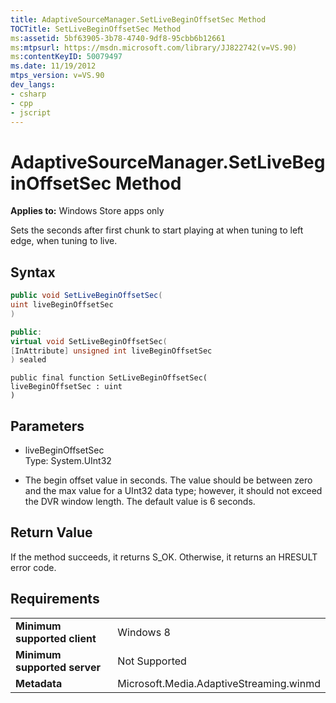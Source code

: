 ```yaml
---
title: AdaptiveSourceManager.SetLiveBeginOffsetSec Method
TOCTitle: SetLiveBeginOffsetSec Method
ms:assetid: 5bf63905-3b78-4740-9df8-95cbb6b12661
ms:mtpsurl: https://msdn.microsoft.com/library/JJ822742(v=VS.90)
ms:contentKeyID: 50079497
ms.date: 11/19/2012
mtps_version: v=VS.90
dev_langs:
- csharp
- cpp
- jscript
---
```


# AdaptiveSourceManager.SetLiveBeginOffsetSec Method

**Applies to:** Windows Store apps only

Sets the seconds after first chunk to start playing at when tuning to left edge, when tuning to live.

## Syntax

```csharp
public void SetLiveBeginOffsetSec(
uint liveBeginOffsetSec
)
```

```cpp
public:
virtual void SetLiveBeginOffsetSec(
[InAttribute] unsigned int liveBeginOffsetSec
) sealed
```

```jscript
public final function SetLiveBeginOffsetSec(
liveBeginOffsetSec : uint
)
```

## Parameters

  - liveBeginOffsetSec  
    Type: System.UInt32

  - The begin offset value in seconds. The value should be between zero and the max value for a UInt32 data type; however, it should not exceed the DVR window length. The default value is 6 seconds.  

## Return Value

If the method succeeds, it returns S\_OK. Otherwise, it returns an HRESULT error code.

## Requirements

|||
|--- |--- |
|**Minimum supported client**|Windows 8|
|**Minimum supported server**|Not Supported|
|**Metadata**|Microsoft.Media.AdaptiveStreaming.winmd|
